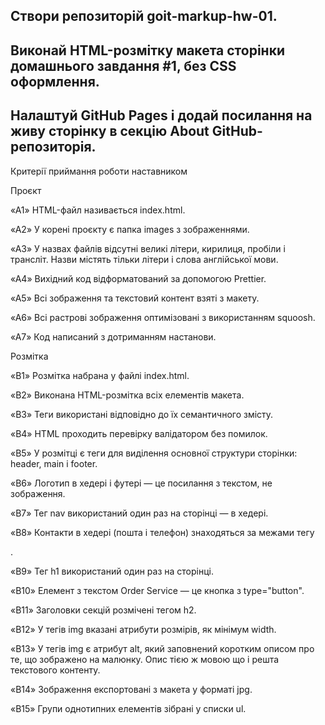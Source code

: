 ## Створи репозиторій goit-markup-hw-01.

## Виконай HTML-розмітку макета сторінки домашнього завдання #1, без CSS оформлення.

## Налаштуй GitHub Pages і додай посилання на живу сторінку в секцію About GitHub-репозиторія.



Критерії приймання роботи наставником



Проєкт



«A1» HTML-файл називається index.html.



«A2» У корені проєкту є папка images з зображеннями.



«A3» У назвах файлів відсутні великі літери, кирилиця, пробіли і трансліт. Назви містять тільки літери і слова англійської мови.



«A4» Вихідний код відформатований за допомогою Prettier.



«A5» Всі зображення та текстовий контент взяті з макету.



«A6» Всі растрові зображення оптимізовані з використанням squoosh.



«A7» Код написаний з дотриманням настанови.



Розмітка



«B1» Розмітка набрана у файлі index.html.



«B2» Виконана HTML-розмітка всіх елементів макета.



«B3» Теги використані відповідно до їх семантичного змісту.



«B4» HTML проходить перевірку валідатором без помилок.



«B5» У розмітці є теги для виділення основної структури сторінки: header, main і footer.



«B6» Логотип в хедері і футері — це посилання з текстом, не зображення. 



«B7» Тег nav використаний один раз на сторінці — в хедері.



«B8» Контакти в хедері (пошта і телефон) знаходяться за межами тегу <nav>. 



«B9» Тег h1 використаний один раз на сторінці.



«B10» Елемент з текстом Order Service — це кнопка з type="button". 



«B11» Заголовки секцій розмічені тегом h2.



«B12» У тегів img вказані атрибути розмірів, як мінімум width.



«B13» У тегів img є атрибут alt, який заповнений коротким описом про те, що зображено на малюнку. Опис тією ж мовою що і решта текстового контенту. 



«B14» Зображення експортовані з макета у форматі jpg.



«B15» Групи однотипних елементів зібрані у списки ul.